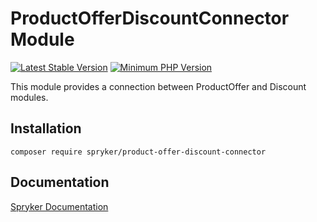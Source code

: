 # ProductOfferDiscountConnector Module
[![Latest Stable Version](https://poser.pugx.org/spryker/product-offer-discount-connector/v/stable.svg)](https://packagist.org/packages/spryker/product-offer-discount-connector)
[![Minimum PHP Version](https://img.shields.io/badge/php-%3E%3D%208.2-8892BF.svg)](https://php.net/)

This module provides a connection between ProductOffer and Discount modules.

## Installation

```§
composer require spryker/product-offer-discount-connector
```

## Documentation

[Spryker Documentation](https://docs.spryker.com)
